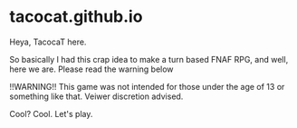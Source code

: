 # tacocat.github.io

Heya, TacocaT here.

So basically I had this crap idea to make a turn based FNAF RPG, and well, here we are.
Please read the warning below

!!WARNING!!
This game was not intended for those under the age of 13 or something like that. Veiwer discretion advised.

Cool? Cool. Let's play.
